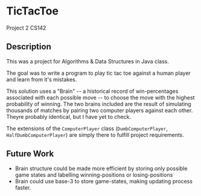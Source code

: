 # TicTacToe
Project 2 CS142

## Description

This was a project for Algorithms & Data Structures in Java class.

The goal was to write a program to play tic tac toe against a human player and learn from it's mistakes.

This solution uses a "Brain" -- a historical record of win-percentages associated with each possible move -- to choose the move with the highest probability of winning. The two brains included are the result of simulating thousands of matches by pairing two computer players against each other. Theyre probably identical, but I have yet to check.

The extensions of the `ComputerPlayer` class (`DumbComputerPlayer`, `HalfDumbComputerPlayer`) are simply there to fulfill project requirements.

## Future Work
  - Brain structure could be made more efficient by storing only possible game states and labelling winning-positions or losing-positions
  - Brain could use base-3 to store game-states, making updating process faster. 
  

